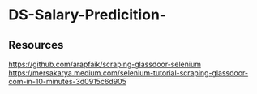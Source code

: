 # DS-Salary-Predicition-

## Resources 
https://github.com/arapfaik/scraping-glassdoor-selenium
https://mersakarya.medium.com/selenium-tutorial-scraping-glassdoor-com-in-10-minutes-3d0915c6d905
